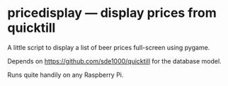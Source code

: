 pricedisplay — display prices from quicktill
============================================

A little script to display a list of beer prices full-screen using
pygame.

Depends on https://github.com/sde1000/quicktill for the database model.

Runs quite handily on any Raspberry Pi.
